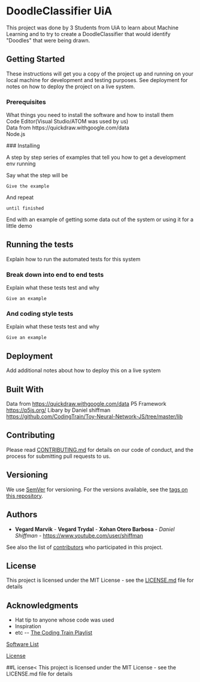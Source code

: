 # DoodleClassifier UiA

This project was done by 3 Students from UiA to learn about Machine Learning and to try to create a DoodleClassifier that would identify "Doodles" that were being drawn. 

## Getting Started

These instructions will get you a copy of the project up and running on your local machine for development and testing purposes. See deployment for notes on how to deploy the project on a live system.

### Prerequisites

<p>What things you need to install the software and how to install them<br>
Code Editor(Visual Studio/ATOM was used by us)<br>
Data from https://quickdraw.withgoogle.com/data<br>
Node.js
<br>
</p>
### Installing

A step by step series of examples that tell you how to get a development env running

Say what the step will be

```
Give the example
```

And repeat

```
until finished
```

End with an example of getting some data out of the system or using it for a little demo

## Running the tests

Explain how to run the automated tests for this system

### Break down into end to end tests

Explain what these tests test and why

```
Give an example
```

### And coding style tests

Explain what these tests test and why

```
Give an example
```

## Deployment

Add additional notes about how to deploy this on a live system

## Built With

Data from https://quickdraw.withgoogle.com/data
P5 Framework https://p5js.org/
Libary by Daniel shiffman https://github.com/CodingTrain/Toy-Neural-Network-JS/tree/master/lib
## Contributing

Please read [CONTRIBUTING.md](https://gist.github.com/PurpleBooth/b24679402957c63ec426) for details on our code of conduct, and the process for submitting pull requests to us.

## Versioning

We use [SemVer](http://semver.org/) for versioning. For the versions available, see the [tags on this repository](https://github.com/your/project/tags). 

## Authors

* **Vegard Marvik** - **Vegard Trydal** - **Xohan Otero Barbosa**   - *Daniel Shiffman* - https://www.youtube.com/user/shiffman

See also the list of [contributors](https://github.com/your/project/contributors) who participated in this project.

## License

This project is licensed under the MIT License - see the [LICENSE.md](LICENSE.md) file for details

## Acknowledgments

* Hat tip to anyone whose code was used
* Inspiration
* etc
--
[The Coding Train Playlist](https://www.youtube.com/watch?v=pqY_Tn2SIVA&list=PLRqwX-V7Uu6Zs14zKVuTuit6jApJgoYZQ)

[Software List](https://github.com/vegart13/DoodleClassifier/blob/master/Software.md)

[License](https://github.com/vegart13/DoodleClassifier/blob/master/LICENSE)


##L icense< 
This project is licensed under the MIT License - see the LICENSE.md file for details


